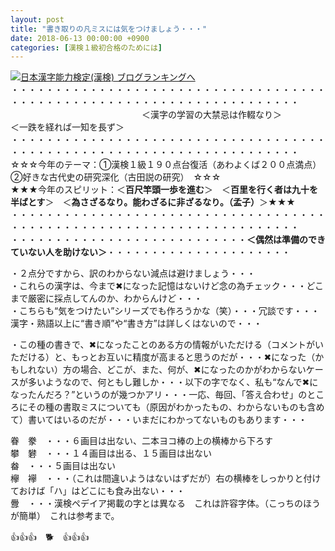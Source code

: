 ```yaml
---
layout: post
title: "書き取りの凡ミスには気をつけましょう・・・"
date: 2018-06-13 00:00:00 +0900
categories: [漢検１級初合格のためには]
---
```


[![](/syuusyuu9701/assets/images/書き取りの凡ミスには気をつけましょう・・・-br_c_3028_1.gif)](http://blog.with2.net/link.php?1659096:3028 "日本漢字能力検定(漢検) ブログランキングへ")[日本漢字能力検定(漢検) ブログランキングへ](http://blog.with2.net/link.php?1659096:3028)  
・・・・・・・・・・・・・・・・・・・・・・・・・・・・・・・・・・・・・・・・・・・・・・・・・・・・・・・・・・・・・・・・・・・・・  
　　　　　　　　　　　　　　　＜漢字の学習の大禁忌は作輟なり＞　　　　　＜一跌を経れば一知を長ず＞　　　　　  
・・・・・・・・・・・・・・・・・・・・・・・・・・・・・・・・・・・・・・・・・・・・・・・・・・・・・・・・・・・・・・・・・・・・・  
☆☆☆今年のテーマ：①漢検１級１９０点台復活（あわよくば２００点満点）　②好きな古代史の研究深化（古田説の研究）　☆☆☆  
★★★今年のスピリット：＜**百尺竿頭一歩を進む**＞　＜**百里を行く者は九十を半ばとす**＞　＜**為さざるなり。能わざるに非ざるなり。（孟子）**＞★★★  
・・・・・・・・・・・・・・・・・・・・・・・・・・・・・・・・・・・・・・・・・・・・・・・・・・・・・・・・・・・・・・・・・・・・・  
・・・・・・・・・・・・・・・・・・・・・・・・・・・**＜偶然は準備のできていない人を助けない＞**・・・・・・・・・・・・・・・・・・・・・  
  
・２点分ですから、訳のわからない減点は避けましょう・・・  
・これらの漢字は、今まで✖になった記憶はないけど念の為チェック・・・どこまで厳密に採点してんのか、わからんけど・・・  
・こちらも“気をつけたい”シリーズでも作ろうかな（笑）・・・冗談です・・・漢字・熟語以上に“書き順”や“書き方”は詳しくはないので・・・  
  
・この種の書きで、✖になったことのある方の情報がいただける（コメントがいただける）と、もっとお互いに精度が高まると思うのだが・・・✖になった（かもしれない）方の場合、どこが、また、何が、✖になったのかがわからないケースが多いようなので、何ともし難しか・・・以下の字でなく、私も“なんで✖になったんだろ？”というのが幾つかアリ・・・一応、毎回、「答え合わせ」のところにその種の書取ミスについても（原因がわかったもの、わからないものも含めて）書いてはいるのだが・・・いまだにわかってないものもあります・・・  
  
眷　豢　・・・６画目は出ない、二本ヨコ棒の上の横棒から下ろす  
攀　礬　・・・１４画目は出る、１５画目は出ない  
畚　・・・５画目は出ない　  
欅　襷　・・・（これは間違いようはないはずだが）右の横棒をしっかりと付けておけば「ハ」はどこにも食み出ない・・・  
釁　・・・漢検ペデイア掲載の字とは異なる　これは許容字体。（こっちのほうが簡単）　これは参考まで。  
  
👍👍👍　🐕　👍👍👍